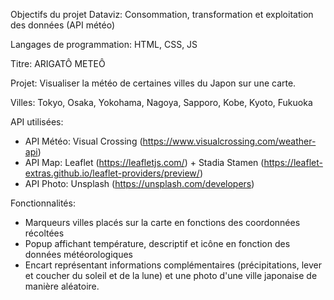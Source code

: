 Objectifs du projet Dataviz: Consommation, transformation et exploitation des données (API météo)

Langages de programmation: HTML, CSS, JS

Titre: ARIGATÔ METEÔ

Projet: Visualiser la météo de certaines villes du Japon sur une carte.

Villes: Tokyo, Osaka, Yokohama, Nagoya, Sapporo, Kobe, Kyoto, Fukuoka

API utilisées:
 - API Météo: Visual Crossing (https://www.visualcrossing.com/weather-api)
 - API Map: Leaflet (https://leafletjs.com/) + Stadia Stamen (https://leaflet-extras.github.io/leaflet-providers/preview/)
 - API Photo: Unsplash (https://unsplash.com/developers)

Fonctionnalités: 
 - Marqueurs villes placés sur la carte en fonctions des coordonnées récoltées
 - Popup affichant température, descriptif et icône en fonction des données météorologiques
 - Encart représentant informations complémentaires (précipitations, lever et coucher du soleil et de la lune) et une photo d'une ville japonaise de manière aléatoire.
